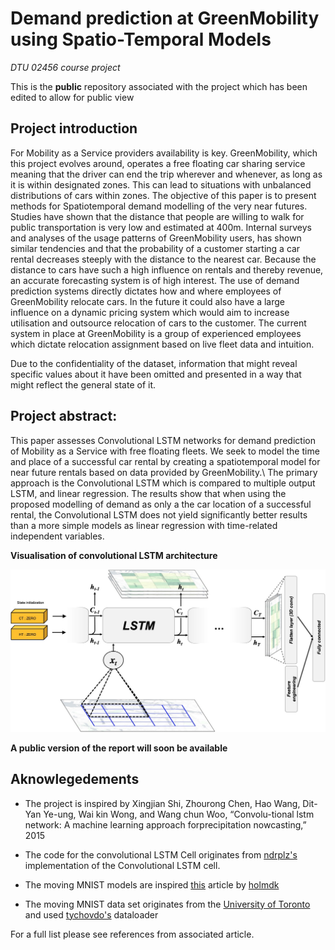 # Demand prediction at GreenMobility using Spatio-Temporal Models
*DTU 02456 course project*

This is the **public** repository associated with the project which has been edited to allow for public view
<br>


## Project introduction
For Mobility as a Service providers availability is key. GreenMobility, which this project evolves around, operates a free floating car sharing service meaning that the driver can end the trip wherever and whenever, as long as it is within designated zones. This can lead to situations with unbalanced distributions of cars within zones. The objective of this paper is to present methods for Spatiotemporal demand modelling of the very near futures. 
Studies have shown that the distance that people are willing to walk for public transportation is very low and estimated at 400m. Internal surveys and analyses of the usage patterns of GreenMobility users, has shown similar tendencies and that the probability of a customer starting a car rental decreases steeply with the distance to the nearest car. Because the distance to cars have such a high influence on rentals and thereby revenue, an accurate forecasting system is of high interest.
The use of demand prediction systems directly dictates how and where employees of GreenMobility relocate cars. In the future it could also have a large influence on a dynamic pricing system which would aim to increase utilisation and outsource relocation of cars to the customer. The current system in place at GreenMobility is a group of experienced employees which dictate relocation assignment based on live fleet data and intuition. 

Due to the confidentiality of the dataset, information that might reveal specific values about it have been omitted and presented in a way that might reflect the general state of it.

## Project abstract:
This paper assesses Convolutional LSTM networks for demand prediction of Mobility as a Service with free floating fleets. We seek to model the time and place of a successful car rental by creating a spatiotemporal model for near future rentals based on data provided by GreenMobility.\\
The primary approach is the Convolutional LSTM which is compared to multiple output LSTM, and linear regression. The results show that when using the proposed modelling of demand as only a the car location of a successful rental, the Convolutional LSTM does not yield significantly better results than a more simple models as linear regression with time-related independent variables.

**Visualisation of convolutional LSTM architecture**

![LSTM model](./assets/ConvLSTM.jpg)

**A public version of the report will soon be available**


## Aknowlegedements
* The project is inspired by Xingjian Shi, Zhourong Chen, Hao Wang, Dit-Yan Ye-ung, Wai kin Wong, and Wang chun Woo, “Convolu-tional lstm network:  A machine learning approach forprecipitation nowcasting,” 2015

* The code for the convolutional LSTM Cell originates from [ndrplz's](https://github.com/ndrplz/ConvLSTM_pytorch) implementation of the Convolutional LSTM cell. 

* The moving MNIST models are inspired [this](https://towardsdatascience.com/video-prediction-using-convlstm-with-pytorch-lightning-27b195fd21a2) article by [holmdk](https://github.com/holmdk)

* The moving MNIST data set originates from the [University of Toronto](http://www.cs.toronto.edu/~nitish/unsupervised_video/) and used [tychovdo's](https://github.com/tychovdo/MovingMNIST) dataloader


For a full list please see references from associated article.